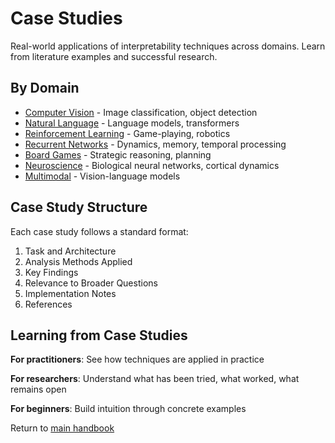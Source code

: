 # Case Studies

Real-world applications of interpretability techniques across domains. Learn from literature examples and successful research.

## By Domain

- [Computer Vision](computer_vision/) - Image classification, object detection
- [Natural Language](natural_language/) - Language models, transformers
- [Reinforcement Learning](reinforcement_learning/) - Game-playing, robotics
- [Recurrent Networks](recurrent_networks/) - Dynamics, memory, temporal processing
- [Board Games](board_games/) - Strategic reasoning, planning
- [Neuroscience](neuroscience/) - Biological neural networks, cortical dynamics
- [Multimodal](multimodal/) - Vision-language models

## Case Study Structure

Each case study follows a standard format:

1. Task and Architecture
2. Analysis Methods Applied
3. Key Findings
4. Relevance to Broader Questions
5. Implementation Notes
6. References

## Learning from Case Studies

**For practitioners**: See how techniques are applied in practice

**For researchers**: Understand what has been tried, what worked, what remains open

**For beginners**: Build intuition through concrete examples

Return to [main handbook](../0_start_here/README.md)
